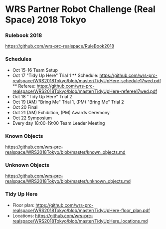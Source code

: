 # WRS Partner Robot Challenge (Real Space) 2018 Tokyo

### Rulebook 2018  
https://github.com/wrs-prc-realspace/RuleBook2018

### Schedules  
* Oct 15-16 Team Setup
* Oct 17 "Tidy Up Here" Trial 1
** Schedule: https://github.com/wrs-prc-realspace/WRS2018Tokyo/blob/master/TidyUpHere-schedule17wed.pdf
** Referee: https://github.com/wrs-prc-realspace/WRS2018Tokyo/blob/master/TidyUpHere-referee17wed.pdf
* Oct 18 "Tidy Up Here" Trial 2
* Oct 19 (AM) "Bring Me" Trial 1, (PM) "Bring Me" Trial 2
* Oct 20 Final
* Oct 21 (AM) Exhibition, (PM) Awards Ceremony
* Oct 22 Symposium
* Every day 18:00-19:00 Team Leader Meeting

### Known Objects  
https://github.com/wrs-prc-realspace/WRS2018Tokyo/blob/master/known_objects.md

### Unknown Objects  
https://github.com/wrs-prc-realspace/WRS2018Tokyo/blob/master/unknown_objects.md

### Tidy Up Here
* Floor plan: https://github.com/wrs-prc-realspace/WRS2018Tokyo/blob/master/TidyUpHere-floor_plan.pdf
* Locations: https://github.com/wrs-prc-realspace/WRS2018Tokyo/blob/master/TidyUpHere_locations.md
